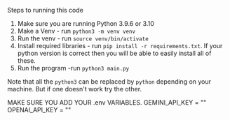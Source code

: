 Steps to running this code
1. Make sure you are running Python 3.9.6 or 3.10
2. Make a Venv - run `python3 -m venv venv`
3. Run the venv - run `source venv/bin/activate`
4. Install required libraries - run `pip install -r requirements.txt`. If your python version is correct then you will be able to easily install all of these. 
5. Run the program -run `python3 main.py`

Note that all the `python3` can be replaced by `python` depending on your machine. But if one doesn't work try the other.

MAKE SURE YOU ADD YOUR .env VARIABLES.
GEMINI_API_KEY = ""
OPENAI_API_KEY = ""